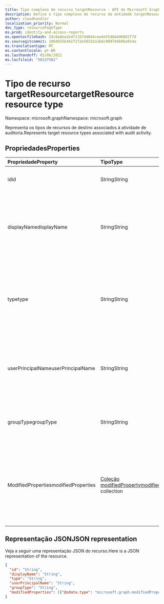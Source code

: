 ```yaml
---
title: Tipo complexo de recurso targetResource - API do Microsoft Graph
description: Define o tipo complexo de recurso da entidade targetResource da API do Microsoft Graph que oferece suporte à atividade da organização de relatório de log de auditoria (locatário).
author: cloudhandler
localization_priority: Normal
doc_type: resourcePageType
ms.prod: identity-and-access-reports
ms.openlocfilehash: 2dc8adea2edf11674d844cee4e5548da96882f7d
ms.sourcegitcommit: 1004835b44271f2e50332a1bdc9097d4b06a914a
ms.translationtype: MT
ms.contentlocale: pt-BR
ms.lasthandoff: 02/06/2021
ms.locfileid: "50137582"
---
```

# <a name="targetresource-resource-type"></a><span data-ttu-id="f1672-103">Tipo de recurso targetResource</span><span class="sxs-lookup"><span data-stu-id="f1672-103">targetResource resource type</span></span>

<span data-ttu-id="f1672-104">Namespace: microsoft.graph</span><span class="sxs-lookup"><span data-stu-id="f1672-104">Namespace: microsoft.graph</span></span>

<span data-ttu-id="f1672-105">Representa os tipos de recursos de destino associados à atividade de auditoria.</span><span class="sxs-lookup"><span data-stu-id="f1672-105">Represents target resource types associated with audit activity.</span></span> 


## <a name="properties"></a><span data-ttu-id="f1672-106">Propriedades</span><span class="sxs-lookup"><span data-stu-id="f1672-106">Properties</span></span>

| <span data-ttu-id="f1672-107">Propriedade</span><span class="sxs-lookup"><span data-stu-id="f1672-107">Property</span></span>     | <span data-ttu-id="f1672-108">Tipo</span><span class="sxs-lookup"><span data-stu-id="f1672-108">Type</span></span>   |<span data-ttu-id="f1672-109">Descrição</span><span class="sxs-lookup"><span data-stu-id="f1672-109">Description</span></span>|
|:---------------|:--------|:----------|
|<span data-ttu-id="f1672-110">id</span><span class="sxs-lookup"><span data-stu-id="f1672-110">id</span></span>|<span data-ttu-id="f1672-111">String</span><span class="sxs-lookup"><span data-stu-id="f1672-111">String</span></span>|<span data-ttu-id="f1672-112">Indica a ID exclusiva do recurso.</span><span class="sxs-lookup"><span data-stu-id="f1672-112">Indicates the unique ID of the resource.</span></span>|
|<span data-ttu-id="f1672-113">displayName</span><span class="sxs-lookup"><span data-stu-id="f1672-113">displayName</span></span>|<span data-ttu-id="f1672-114">String</span><span class="sxs-lookup"><span data-stu-id="f1672-114">String</span></span>|<span data-ttu-id="f1672-115">Indica o nome visível definido para o recurso.</span><span class="sxs-lookup"><span data-stu-id="f1672-115">Indicates the visible name defined for the resource.</span></span> <span data-ttu-id="f1672-116">Normalmente especificado quando o recurso é criado.</span><span class="sxs-lookup"><span data-stu-id="f1672-116">Typically specified when the resource is created.</span></span>|
|<span data-ttu-id="f1672-117">type</span><span class="sxs-lookup"><span data-stu-id="f1672-117">type</span></span>|<span data-ttu-id="f1672-118">String</span><span class="sxs-lookup"><span data-stu-id="f1672-118">String</span></span>|<span data-ttu-id="f1672-119">Descreve o tipo de recurso.</span><span class="sxs-lookup"><span data-stu-id="f1672-119">Describes the resource type.</span></span>  <span data-ttu-id="f1672-120">Os valores de `Application` exemplo `Group` incluem , `ServicePrincipal` e `User` .</span><span class="sxs-lookup"><span data-stu-id="f1672-120">Example values include `Application`, `Group`, `ServicePrincipal`, and `User`.</span></span>|
|<span data-ttu-id="f1672-121">userPrincipalName</span><span class="sxs-lookup"><span data-stu-id="f1672-121">userPrincipalName</span></span>|<span data-ttu-id="f1672-122">String</span><span class="sxs-lookup"><span data-stu-id="f1672-122">String</span></span>|<span data-ttu-id="f1672-123">Quando **o** tipo é definido `User` como , isso inclui o nome de usuário que iniciou a ação; `null` para outros tipos.</span><span class="sxs-lookup"><span data-stu-id="f1672-123">When **type** is set to `User`, this includes the user name that initiated the action; `null` for other types.</span></span>|
|<span data-ttu-id="f1672-124">groupType</span><span class="sxs-lookup"><span data-stu-id="f1672-124">groupType</span></span>|<span data-ttu-id="f1672-125">String</span><span class="sxs-lookup"><span data-stu-id="f1672-125">String</span></span>|<span data-ttu-id="f1672-126">Quando **o** tipo é definido `Group` como , isso indica o tipo de grupo.</span><span class="sxs-lookup"><span data-stu-id="f1672-126">When **type** is set to `Group`, this indicates the group type.</span></span>|
|<span data-ttu-id="f1672-127">ModifiedProperties</span><span class="sxs-lookup"><span data-stu-id="f1672-127">modifiedProperties</span></span>|<span data-ttu-id="f1672-128">[Coleção modifiedProperty](modifiedproperty.md)</span><span class="sxs-lookup"><span data-stu-id="f1672-128">[modifiedProperty](modifiedproperty.md) collection</span></span>|<span data-ttu-id="f1672-129">Indica o nome, o valor antigo e o novo valor de cada atributo que foi alterado.</span><span class="sxs-lookup"><span data-stu-id="f1672-129">Indicates name, old value and new value of each attribute that changed.</span></span> <span data-ttu-id="f1672-130">Os valores de propriedade dependem do tipo de **operação.**</span><span class="sxs-lookup"><span data-stu-id="f1672-130">Property values depend on the operation **type**.</span></span>|

## <a name="json-representation"></a><span data-ttu-id="f1672-131">Representação JSON</span><span class="sxs-lookup"><span data-stu-id="f1672-131">JSON representation</span></span>

<span data-ttu-id="f1672-132">Veja a seguir uma representação JSON do recurso.</span><span class="sxs-lookup"><span data-stu-id="f1672-132">Here is a JSON representation of the resource.</span></span>

<!-- {
  "blockType": "resource",
  "optionalProperties": [

  ],
  "@odata.type": "microsoft.graph.targetResource"
}-->

```json
{
  "id": "String",
  "displayName": "String",
  "type": "String",
  "userPrincipalName": "String",
  "groupType": "String", 
  "modifiedProperties": [{"@odata.type": "microsoft.graph.modifiedProperty"}]
}

```


<!-- uuid: 8fcb5dbc-d5aa-4681-8e31-b001d5168d79
2015-10-25 14:57:30 UTC -->
<!-- {
  "type": "#page.annotation",
  "description": "targetResource resource",
  "keywords": "",
  "section": "documentation",
  "tocPath": ""
}-->


